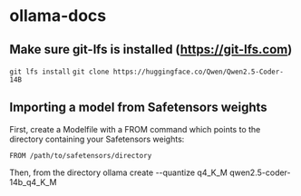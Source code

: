 # ollama-docs

## Make sure git-lfs is installed (https://git-lfs.com)
`git lfs install`
`git clone https://huggingface.co/Qwen/Qwen2.5-Coder-14B`

## Importing a model from Safetensors weights
First, create a Modelfile with a FROM command which points to the directory containing your Safetensors weights:

`FROM /path/to/safetensors/directory`

Then, from the directory
ollama create --quantize q4_K_M qwen2.5-coder-14b_q4_K_M
